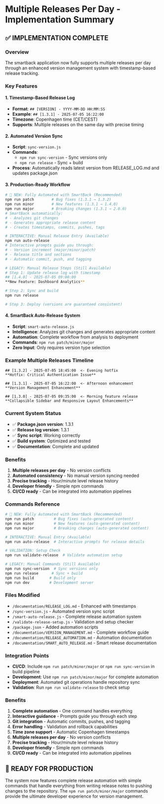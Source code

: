 # Multiple Releases Per Day - Implementation Summary

## ✅ IMPLEMENTATION COMPLETE

### Overview
The smartback application now fully supports multiple releases per day through an enhanced version management system with timestamp-based release tracking.

### Key Features

#### 1. Timestamp-Based Release Log
- **Format**: `## [VERSION] - YYYY-MM-DD HH:MM:SS`
- **Example**: `## [1.3.1] - 2025-07-05 16:22:00`
- **Timezone**: Copenhagen time (CET/CEST)
- **Supports**: Multiple releases on the same day with precise timing

#### 2. Automated Version Sync
- **Script**: `sync-version.js`
- **Commands**: 
  - `npm run sync-version` - Sync versions only
  - `npm run release` - Sync + build
- **Process**: Automatically reads latest version from RELEASE_LOG.md and updates package.json

#### 3. Production-Ready Workflow
```bash
# 🚀 NEW: Fully Automated with SmartBack (Recommended)
npm run patch        # Bug fixes (1.3.1 → 1.3.2)
npm run minor        # New features (1.3.1 → 1.4.0)  
npm run major        # Breaking changes (1.3.1 → 2.0.0)
# SmartBack automatically:
# - Analyzes git changes
# - Generates appropriate release content
# - Creates timestamps, commits, pushes, tags

# INTERACTIVE: Manual Release Entry (Available)
npm run auto-release
# Interactive prompts guide you through:
# - Version increment (major/minor/patch)
# - Release title and sections
# - Automatic commit, push, and tagging

# LEGACY: Manual Release Steps (Still Available)
# Step 1: Update release log with timestamp
## [1.4.0] - 2025-07-05 09:00:00
**New Feature: Dashboard Analytics**

# Step 2: Sync and build
npm run release

# Step 3: Deploy (versions are guaranteed consistent)
```

#### 4. SmartBack Auto-Release System
- **Script**: `smart-auto-release.js`
- **Intelligence**: Analyzes git changes and generates appropriate content
- **Automation**: Complete workflow from analysis to deployment
- **Commands**: `npm run patch/minor/major`
- **Zero Input**: Only requires version type selection

### Example Multiple Releases Timeline
```
## [1.3.2] - 2025-07-05 18:45:00  <- Evening hotfix
**Hotfix: Critical Authentication Issue**

## [1.3.1] - 2025-07-05 16:22:00  <- Afternoon enhancement  
**Version Management Enhancement**

## [1.3.0] - 2025-07-05 09:35:00  <- Morning feature release
**Collapsible Sidebar and Responsive Layout Enhancements**
```

### Current System Status
- ✅ **Package.json version**: 1.3.1
- ✅ **Release log version**: 1.3.1
- ✅ **Sync script**: Working correctly
- ✅ **Build system**: Optimized and tested
- ✅ **Documentation**: Complete and updated

### Benefits
1. **Multiple releases per day** - No version conflicts
2. **Automated consistency** - No manual version syncing needed
3. **Precise tracking** - Hour/minute level release history
4. **Developer friendly** - Simple npm commands
5. **CI/CD ready** - Can be integrated into automation pipelines

### Commands Reference
```bash
# 🚀 NEW: Fully Automated with SmartBack (Recommended)
npm run patch         # Bug fixes (auto-generated content)
npm run minor         # New features (auto-generated content)
npm run major         # Breaking changes (auto-generated content)

# INTERACTIVE: Manual Entry (Available)
npm run auto-release  # Interactive prompts for release details

# VALIDATION: Setup Check
npm run validate-release  # Validate automation setup

# LEGACY: Manual Commands (Still Available)
npm run sync-version  # Sync versions only
npm run release      # Sync + build
npm run build       # Build only
npm run dev         # Development server
```

### Files Modified
- `/documentation/RELEASE_LOG.md` - Enhanced with timestamps
- `/sync-version.js` - Automated version sync script
- `/smart-auto-release.js` - Complete release automation system
- `/validate-release-setup.js` - Validation and setup checker
- `/package.json` - Added automation scripts
- `/documentation/VERSION_MANAGEMENT.md` - Complete workflow guide
- `/documentation/RELEASE_AUTOMATION.md` - Automation documentation
- `/documentation/SMART_AUTO_RELEASE.md` - Smart release documentation

### Integration Points
- **CI/CD**: Include `npm run patch/minor/major` or `npm run sync-version` in build pipeline
- **Development**: Use `npm run patch/minor/major` for complete automation
- **Deployment**: Automated git operations handle repository sync
- **Validation**: Run `npm run validate-release` to check setup

### Benefits
1. **Complete automation** - One command handles everything
2. **Interactive guidance** - Prompts guide you through each step
3. **Git integration** - Automatic commits, pushes, and tagging
4. **Error handling** - Validation and rollback capabilities
5. **Time zone support** - Automatic Copenhagen timestamps
6. **Multiple releases per day** - No version conflicts
7. **Precise tracking** - Hour/minute level release history
8. **Developer friendly** - Simple npm commands
9. **CI/CD ready** - Can be integrated into automation pipelines

## 🎯 READY FOR PRODUCTION

The system now features complete release automation with simple commands that handle everything from writing release notes to pushing changes to the repository. The `npm run patch/minor/major` commands provide the ultimate developer experience for version management.
